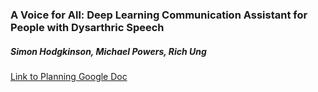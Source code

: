### A Voice for All: Deep Learning Communication Assistant for People with Dysarthric Speech

##### Simon Hodgkinson, Michael Powers, Rich Ung

[Link to Planning Google Doc](https://docs.google.com/document/d/1TVl2XQT2vtzYGe07BVmdoNZk0fiAlElBSvRJIO_-4u4/edit#)

